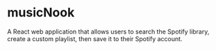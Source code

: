 # musicNook

A React web application that allows users to search the Spotify library, create a custom playlist, then save it to their Spotify account.